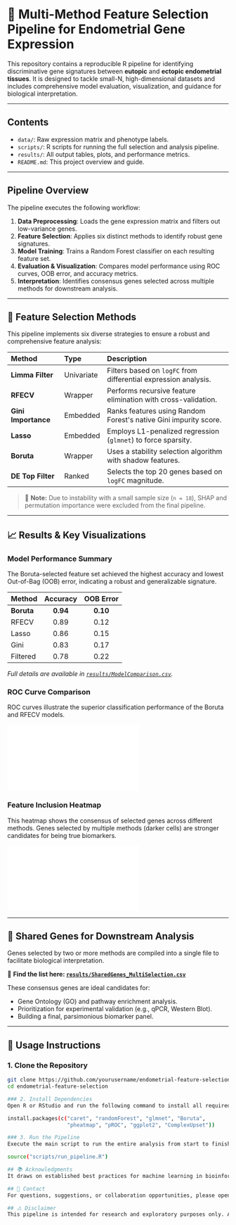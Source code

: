 # 🧬 Multi-Method Feature Selection Pipeline for Endometrial Gene Expression

This repository contains a reproducible R pipeline for identifying discriminative gene signatures between **eutopic** and **ectopic endometrial tissues**. It is designed to tackle small-N, high-dimensional datasets and includes comprehensive model evaluation, visualization, and guidance for biological interpretation.

---

## Contents

-   `data/`: Raw expression matrix and phenotype labels.
-   `scripts/`: R scripts for running the full selection and analysis pipeline.
-   `results/`: All output tables, plots, and performance metrics.
-   `README.md`: This project overview and guide.

---

## Pipeline Overview

The pipeline executes the following workflow:

1.  **Data Preprocessing**: Loads the gene expression matrix and filters out low-variance genes.
2.  **Feature Selection**: Applies six distinct methods to identify robust gene signatures.
3.  **Model Training**: Trains a Random Forest classifier on each resulting feature set.
4.  **Evaluation & Visualization**: Compares model performance using ROC curves, OOB error, and accuracy metrics.
5.  **Interpretation**: Identifies consensus genes selected across multiple methods for downstream analysis.

---

## 🧠 Feature Selection Methods

This pipeline implements six diverse strategies to ensure a robust and comprehensive feature analysis:

| Method | Type | Description |
| :--- | :--- | :--- |
| **Limma Filter** | Univariate | Filters based on `logFC` from differential expression analysis. |
| **RFECV** | Wrapper | Performs recursive feature elimination with cross-validation. |
| **Gini Importance** | Embedded | Ranks features using Random Forest's native Gini impurity score. |
| **Lasso** | Embedded | Employs L1-penalized regression (`glmnet`) to force sparsity. |
| **Boruta** | Wrapper | Uses a stability selection algorithm with shadow features. |
| **DE Top Filter** | Ranked | Selects the top 20 genes based on `logFC` magnitude. |

> 📝 **Note:** Due to instability with a small sample size (`n = 18`), SHAP and permutation importance were excluded from the final pipeline.

---

## 📈 Results & Key Visualizations

### Model Performance Summary

The Boruta-selected feature set achieved the highest accuracy and lowest Out-of-Bag (OOB) error, indicating a robust and generalizable signature.

| Method | Accuracy | OOB Error |
| :--- | :---: | :---: |
| **Boruta** | **0.94** | **0.10** |
| RFECV | 0.89 | 0.12 |
| Lasso | 0.86 | 0.15 |
| Gini | 0.83 | 0.17 |
| Filtered | 0.78 | 0.22 |

*Full details are available in [`results/ModelComparison.csv`](results/ModelComparison.csv).*

### ROC Curve Comparison

ROC curves illustrate the superior classification performance of the Boruta and RFECV models.

![ROC Curve Comparison](results/ROC_Curve_Comparison.pdf)

### Feature Inclusion Heatmap

This heatmap shows the consensus of selected genes across different methods. Genes selected by multiple methods (darker cells) are stronger candidates for being true biomarkers.

![Feature Inclusion Heatmap](results/FeatureInclusion_Heatmap.pdf)

---

## 🔬 Shared Genes for Downstream Analysis

Genes selected by two or more methods are compiled into a single file to facilitate biological interpretation.

📁 **Find the list here: [`results/SharedGenes_MultiSelection.csv`](results/SharedGenes_MultiSelection.csv)**

These consensus genes are ideal candidates for:
-   Gene Ontology (GO) and pathway enrichment analysis.
-   Prioritization for experimental validation (e.g., qPCR, Western Blot).
-   Building a final, parsimonious biomarker panel.

---

## 🚀 Usage Instructions

### 1. Clone the Repository
```bash
git clone https://github.com/yourusername/endometrial-feature-selection.git
cd endometrial-feature-selection

### 2. Install Dependencies
Open R or RStudio and run the following command to install all required packages:

install.packages(c("caret", "randomForest", "glmnet", "Boruta",
                   "pheatmap", "pROC", "ggplot2", "ComplexUpset"))

### 3. Run the Pipeline
Execute the main script to run the entire analysis from start to finish. All results will be saved to the results/ directory.

source("scripts/run_pipeline.R")

## 📚 Acknowledgments
It draws on established best practices for machine learning in bioinformatics. Special thanks to the creators and maintainers of the open-source R packages used throughout this project.

## 🧵 Contact
For questions, suggestions, or collaboration opportunities, please open an issue on this repository or reach out via email.

## ⚠️ Disclaimer
This pipeline is intended for research and exploratory purposes only. Any biological conclusions drawn from its output should be validated with further experimental work.
